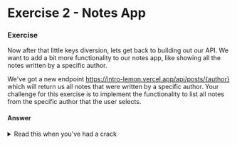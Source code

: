 # Exercise 2 - Notes App

### Exercise

Now after that little keys diversion, lets get back to building out our API. We want to add a bit more functionality to our notes app, like showing all the notes written by a specific author.

We've got a new endpoint https://intro-lemon.vercel.app/api/posts/{author} which will return us all notes that were written by a specific author. Your challenge for this exercise is to implement the functionality to list all notes from the specific author that the user selects.
#### Answer

<details>
    <summary> Read this when you've had a crack </summary>

You can see a solution in the ```answer/``` folder for this exercise and you can access the answer at [answer](http://localhost:3000/day2/lesson-3/exercise-3/answer)


#### But what is actually happening

You'll probably be starting to get the hang of this now, and the code will likely describe most of whats going on. But you might have one question 

**Why don't we use a useEffect, isnt this call going to block rendering?**

Well yes, it sort of is, but the difference here is that the page has already rendered. We aren't blocking the initial render waiting for an API response, the user is already seeing something. 

We could move it to a useEffect with a dependency array, like below

```typescript jsx
useEffect(() => {
    fetchNotes("koala")
}, [author])
```

But really, this doesn't help us, but it _might_ help us if we had a lot of fast loading things that relied on the state change in this component that we wanted to load first. For example, if the layout of the whole component changed based on the author
we may want to render that first, then actually execute our call.
</details>




